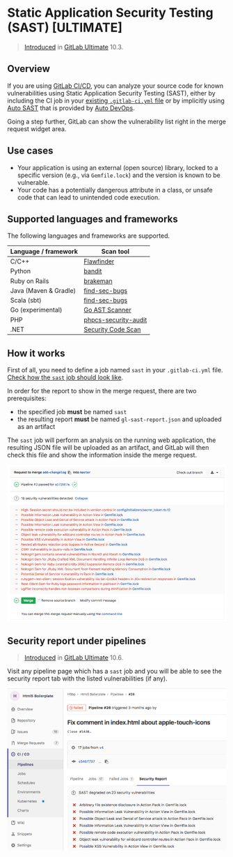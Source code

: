# Static Application Security Testing (SAST) **[ULTIMATE]**

> [Introduced][ee-3775] in [GitLab Ultimate][ee] 10.3.

## Overview

If you are using [GitLab CI/CD][ci], you can analyze your source code for known
vulnerabilities using Static Application Security Testing (SAST), either by
including the CI job in your [existing `.gitlab-ci.yml` file][cc-docs] or
by implicitly using [Auto SAST](../../../topics/autodevops/index.md#auto-sast)
that is provided by [Auto DevOps](../../../topics/autodevops/index.md).

Going a step further, GitLab can show the vulnerability list right in the merge
request widget area.

## Use cases

- Your application is using an external (open source) library, locked to a
  specific version (e.g., via `Gemfile.lock`) and the version is known to be
  vulnerable.
- Your code has a potentially dangerous attribute in a class, or unsafe code
  that can lead to unintended code execution.

## Supported languages and frameworks

The following languages and frameworks are supported.

| Language / framework  | Scan tool                                                                              |
|-----------------------|----------------------------------------------------------------------------------------|
| C/C++                 | [Flawfinder](https://www.dwheeler.com/flawfinder/)                                     |
| Python                | [bandit](https://github.com/PyCQA/bandit)                                          |
| Ruby on Rails         | [brakeman](https://brakemanscanner.org)                                                |
| Java (Maven & Gradle) | [find-sec-bugs](https://find-sec-bugs.github.io/)                                      |
| Scala (sbt)           | [find-sec-bugs](https://find-sec-bugs.github.io/)                                      |
| Go (experimental)     | [Go AST Scanner](https://github.com/GoASTScanner/gas)                                  |
| PHP                   | [phpcs-security-audit](https://github.com/FloeDesignTechnologies/phpcs-security-audit) |
| .NET                  | [Security Code Scan](https://security-code-scan.github.io)                             |

## How it works

First of all, you need to define a job named `sast` in your `.gitlab-ci.yml`
file. [Check how the `sast` job should look like][cc-docs].

In order for the report to show in the merge request, there are two
prerequisites:

- the specified job **must** be named `sast`
- the resulting report **must** be named `gl-sast-report.json` and uploaded as
  an artifact

The `sast` job will perform an analysis on the running web application, the
resulting JSON file will be uploaded as an artifact, and GitLab will then check
this file and show the information inside the merge request.

![SAST Widget](img/sast.png)

## Security report under pipelines

> [Introduced][ee-3776] in [GitLab Ultimate][ee] 10.6.

Visit any pipeline page which has a `sast` job and you will be able to see
the security report tab with the listed vulnerabilities (if any).

![Security Report](img/security_report.png)

[ee-3775]: https://gitlab.com/gitlab-org/gitlab-ee/issues/3775
[ee-3776]: https://gitlab.com/gitlab-org/gitlab-ee/issues/3776
[ee]: https://about.gitlab.com/pricing
[ci]: ../../../ci/README.md
[cc-docs]: ../../../ci/examples/sast.md
